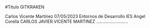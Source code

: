 #Titulo GITKRAKEN

Carlos Vicente Martínez
07/05/2023
Entornos de Desarrollo
IES Angel Corella
CARLOS JAVIER VICENTE MARTINEZ
..........................

